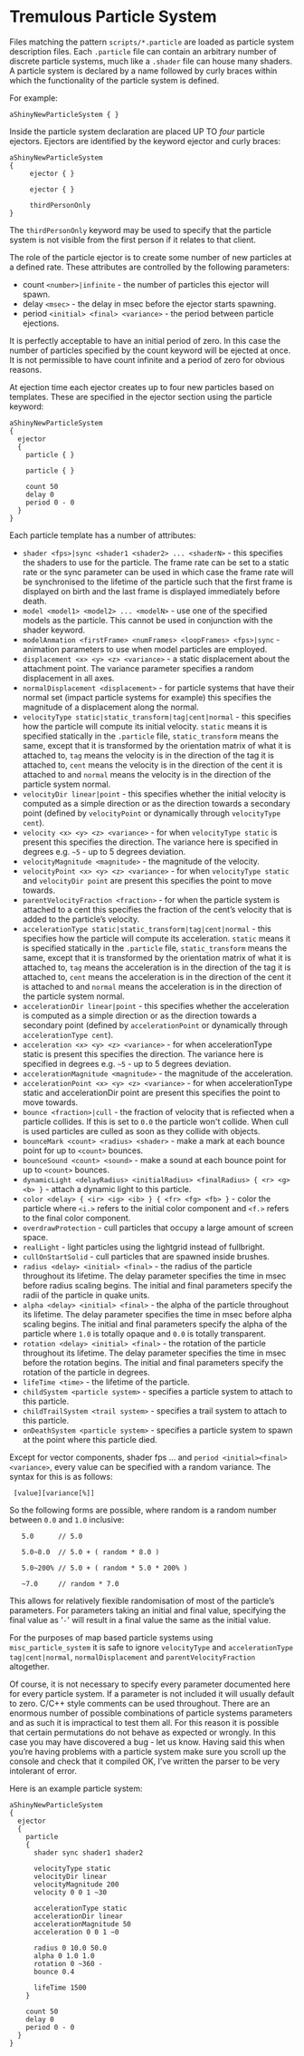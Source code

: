 
# Tremulous Particle System

Files matching the pattern `scripts/*.particle` are loaded as particle system description files.
Each `.particle` file can contain an arbitrary number of discrete particle systems, much like a `.shader` file can house many shaders.
A particle system is declared by a name followed by curly braces within which the functionality of the particle system is defined.

For example:

```
aShinyNewParticleSystem { }
```

Inside the particle system declaration are placed UP TO *four* particle ejectors.
Ejectors are identified by the keyword ejector and curly braces:

```
aShinyNewParticleSystem
{
     ejector { }

     ejector { }

     thirdPersonOnly
}
```

The `thirdPersonOnly` keyword may be used to specify that the particle system is not visible from the first person if it relates to that client.

The role of the particle ejector is to create some number of new particles at a defined rate.
 These attributes are controlled by the following parameters:

- count `<number>|infinite` - the number of particles this ejector will spawn.
- delay `<msec>` - the delay in msec before the ejector starts spawning.
- period `<initial> <final> <variance>` - the period between particle ejections.

It is perfectly acceptable to have an initial period of zero.
In this case the number of particles specified by the count keyword will be ejected at once.
It is not permissible to have count infinite and a period of zero for obvious reasons.

At ejection time each ejector creates up to four new particles based on templates.
These are specified in the ejector section using the particle keyword:

```
aShinyNewParticleSystem
{
  ejector
  {
    particle { }

    particle { }

    count 50
    delay 0
    period 0 - 0
  }
}
```

Each particle template has a number of attributes:

- `shader <fps>|sync <shader1 <shader2> ... <shaderN>` - this specifies the shaders to use for the particle. The frame rate can be set to a static rate or the sync parameter can be used in which case the frame rate will be synchronised to the lifetime of the particle such that the first frame is displayed on birth and the last frame is displayed immediately before death.
- `model <model1> <model2> ... <modelN>` - use one of the specified models as the particle. This cannot be used in conjunction with the shader keyword.
- `modelAnmation <firstFrame> <numFrames> <loopFrames> <fps>|sync` - animation parameters to use when model particles are employed.
- `displacement <x> <y> <z> <variance>` - a static displacement about the attachment point. The variance parameter specifies a random displacement in all axes.
- `normalDisplacement <displacement>` - for particle systems that have their normal set (impact particle systems for example) this specifies the magnitude of a displacement along the normal.
- `velocityType static|static_transform|tag|cent|normal` - this specifies how the particle will compute its initial velocity. `static` means it is specified statically in the `.particle` file, `static_transform` means the same, except that it is transformed by the orientation matrix of what it is attached to, `tag` means the velocity is in the direction of the tag it is attached to, `cent` means the velocity is in the direction of the cent it is attached to and `normal` means the velocity is in the direction of the particle system normal.
- `velocityDir linear|point` - this specifies whether the initial velocity is computed as a simple direction or as the direction towards a secondary point (defined by `velocityPoint` or dynamically through `velocityType cent`).
- `velocity <x> <y> <z> <variance>` - for when `velocityType static` is present this specifies the direction. The variance here is specified in degrees e.g. `~5` - up to 5 degrees deviation.
- `velocityMagnitude <magnitude>` - the magnitude of the velocity.
- `velocityPoint <x> <y> <z> <variance>` - for when `velocityType static` and `velocityDir point` are present this specifies the point to move towards.
- `parentVelocityFraction <fraction>` - for when the particle system is attached to a cent this specifies the fraction of the cent’s velocity that is added to the particle’s velocity.
- `accelerationType static|static_transform|tag|cent|normal` - this specifies how the particle will compute its acceleration. `static` means it is specified statically in the `.particle` file, `static_transform` means the same, except that it is transformed by the orientation matrix of what it is attached to, `tag` means the acceleration is in the direction of the tag it is attached to, `cent` means the acceleration is in the direction of the cent it is attached to and `normal` means the acceleration is in the direction of the particle system normal.
- `accelerationDir linear|point` - this specifies whether the acceleration is computed as a simple direction or as the direction towards a secondary point (defined by `accelerationPoint` or dynamically through `accelerationType cent`).
- `acceleration <x> <y> <z> <variance>` - for when accelerationType static is present this specifies the direction. The variance here is specified in degrees e.g. `~5` - up to 5 degrees deviation.
- `accelerationMagnitude <magnitude>` - the magnitude of the acceleration.
- `accelerationPoint <x> <y> <z> <variance>` - for when accelerationType static and accelerationDir point are present this specifies the point to move towards.
- `bounce <fraction>|cull` - the fraction of velocity that is refiected when a particle collides. If this is set to `0.0` the particle won't collide. When cull is used particles are culled as soon as they collide with objects.
- `bounceMark <count> <radius> <shader>` - make a mark at each bounce point for up to `<count>` bounces.
- `bounceSound <count> <sound>` - make a sound at each bounce point for up to `<count>` bounces.
- `dynamicLight <delayRadius> <initialRadius> <finalRadius> { <r> <g> <b> }` - attach a dynamic light to this particle.
- `color <delay> { <ir> <ig> <ib> } { <fr> <fg> <fb> }` - color the particle where `<i.>` refers to the initial color component and `<f.>` refers to the final color component.
- `overdrawProtection` - cull particles that occupy a large amount of screen space.
- `realLight` - light particles using the lightgrid instead of fullbright.
- `cullOnStartSolid` - cull particles that are spawned inside brushes.
- `radius <delay> <initial> <final>` - the radius of the particle throughout its lifetime. The delay parameter specifies the time in msec before radius scaling begins. The initial and final parameters specify the radii of the particle in quake units.
- `alpha <delay> <initial> <final>` - the alpha of the particle throughout its lifetime. The delay parameter specifies the time in msec before alpha scaling begins. The initial and final parameters specify the alpha of the particle where `1.0` is totally opaque and `0.0` is totally transparent.
- `rotation <delay> <initial> <final>` - the rotation of the particle throughout its lifetime. The delay parameter specifies the time in msec before the rotation begins. The initial and final parameters specify the rotation of the particle in degrees.
- `lifeTime <time>` - the lifetime of the particle.
- `childSystem <particle system>` - specifies a particle system to attach to this particle.
- `childTrailSystem <trail system>` - specifies a trail system to attach to this particle.
- `onDeathSystem <particle system>` - specifies a particle system to spawn at the point where this particle died.

Except for vector components, shader fps ... and `period <initial><final> <variance>`, every value can be specified with a random variance.
The syntax for this is as follows:

```
 [value][variance[%]]
```
So the following forms are possible, where random is a random number between `0.0` and `1.0` inclusive:

```
   5.0      // 5.0

   5.0~8.0  // 5.0 + ( random * 8.0 )

   5.0~200% // 5.0 + ( random * 5.0 * 200% )

   ~7.0     // random * 7.0
```

This allows for relatively fiexible randomisation of most of the particle’s parameters. For parameters taking an initial and final value, specifying the final value as '`-`' will result in a final value the same as the initial value.

For the purposes of map based particle systems using `misc_particle_system` it is safe to ignore `velocityType` and `accelerationType tag|cent|normal`, `normalDisplacement` and `parentVelocityFraction` altogether.

Of course, it is not necessary to specify every parameter documented here for every particle system.
If a parameter is not included it will usually default to zero.
C/C++ style comments can be used throughout.
There are an enormous number of possible combinations of particle systems parameters and as such it is impractical to test them all.
For this reason it is possible that certain permutations do not behave as expected or wrongly.
In this case you may have discovered a bug - let us know.
Having said this when you’re having problems with a particle system make sure you scroll up the console and check that it compiled OK, I’ve written the parser to be very intolerant of error.

Here is an example particle system:

```
aShinyNewParticleSystem
{
  ejector
  {
    particle
    {
      shader sync shader1 shader2

      velocityType static
      velocityDir linear
      velocityMagnitude 200
      velocity 0 0 1 ~30

      accelerationType static
      accelerationDir linear
      accelerationMagnitude 50
      acceleration 0 0 1 ~0

      radius 0 10.0 50.0
      alpha 0 1.0 1.0
      rotation 0 ~360 -
      bounce 0.4

      lifeTime 1500
    }

    count 50
    delay 0
    period 0 - 0
  }
}
```

